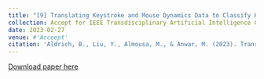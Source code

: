 ```yaml
---
title: "[9] Translating Keystroke and Mouse Dynamics Data to Classify Human Mood"
collection: Accept for IEEE Transdisciplinary Artificial Intelligence Conference
date: 2023-02-27
venue: #'Acceept'
citation: 'Aldrich, B., Liu, Y., Almousa, M., & Anwar, M. (2023). Translating Keystroke and Mouse Dynamics Data to Classify Human Mood.'
---
```


[Download paper here]()
